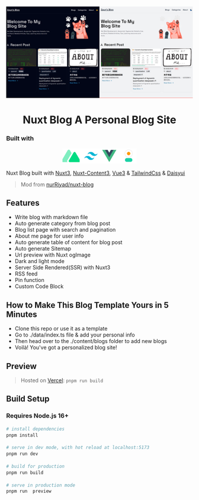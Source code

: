 <p align="center">
  <a href="https://blog.dongsy.com.cn" target="_blank">
    <img  src="./assets/images/dark.png">
  </a>
</p>

<h1 align="center">Nuxt Blog A Personal Blog Site</h1>

### Built with

<p align="center">
    <img width="200" src="./assets/images/logo.png">
</p>

Nuxt Blog built with [Nuxt3](https://nuxt.com), [Nuxt-Content3](https://content.nuxt.com/blog/v3), [Vue3](https://vuejs.org) & [TailwindCss](https://tailwindcss.com/) & [Daisyui](https://daisyui.com/)

> Mod from [nurRiyad/nuxt-blog](https://github.com/nurRiyad/nuxt-blog)

## Features

- Write blog with markdown file
- Auto generate category from blog post
- Blog list page with search and pagination
- About me page for user info
- Auto generate table of content for blog post
- Auto generate Sitemap
- Url preview with Nuxt ogImage
- Dark and light mode
- Server Side Rendered(SSR) with Nuxt3
- RSS feed
- Pin function
- Custom Code Block

## How to Make This Blog Template Yours in 5 Minutes

- Clone this repo or use it as a template
- Go to ./data/index.ts file & add your personal info
- Then head over to the ./content/blogs folder to add new blogs
- Voilà! You've got a personalized blog site!

## Preview

> Hosted on [Vercel](https://vercel.com/): `pnpm run build`

## Build Setup

### Requires Node.js 16+

```bash
# install dependencies
pnpm install

# serve in dev mode, with hot reload at localhost:5173
pnpm run dev

# build for production
pnpm run build

# serve in production mode
pnpm run  preview

```
